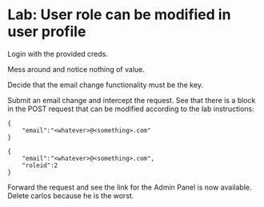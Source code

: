 # Lab: User role can be modified in user profile

Login with the provided creds.

Mess around and notice nothing of value.

Decide that the email change functionality must be the key.

Submit an email change and intercept the request. See that there is a block in the POST request that can be modified according to the lab instructions:
```
{
    "email":"<whatever>@<something>.com"
}
```

```
{
    "email":"<whatever>@<something>.com",
    "roleid":2
}
```

Forward the request and see the link for the Admin Panel is now available. Delete carlos because he is the worst.